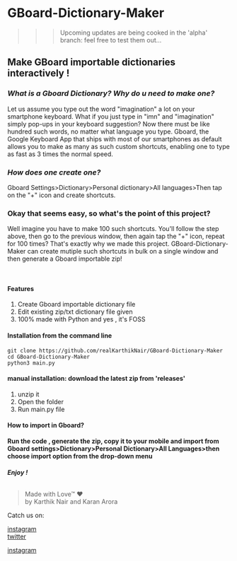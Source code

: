 # GBoard-Dictionary-Maker
>>>Upcoming updates are being cooked in the 'alpha'  branch: feel free to test them out...
## Make GBoard importable dictionaries interactively ! 

### *What is a Gboard Dictionary? Why do u need to make one?*
Let us assume you type out the word "imagination" a lot on your smartphone keyboard. What if you just type in "imn" and "imagination" simply pop-ups in your keyboard suggestion? Now there must be like hundred such words, no matter what language you type. Gboard, the Google Keyboard App that ships with most of our smartphones as default allows you to make as many as such custom shortcuts, enabling one to type as fast as 3 times the normal speed.
<br>

### *How does one create one?*
Gboard Settings>Dictionary>Personal dictionary>All languages>Then tap on the "+" icon and create shortcuts.
<br>

### Okay that seems easy, so what's the point of this project?
Well imagine you have to make 100 such shortcuts. You'll follow the step above, then go to the previous window, then again tap the "+" icon, repeat for 100 times? That's exactly why we made this project. GBoard-Dictionary-Maker can create mutiple such shortcuts in bulk on a single window and then generate a Gboard importable zip!

<br>

#### **Features**
 1. Create Gboard importable dictionary file
 2. Edit existing zip/txt dictionary file given
 3. 100% made with Python and yes , it's FOSS


#### **Installation from the command line**
    git clone https://github.com/realKarthikNair/GBoard-Dictionary-Maker
    cd GBoard-Dictionary-Maker
    python3 main.py

#### **manual installation: download the latest zip from 'releases'**
1. unzip it
2. Open the folder
3. Run main.py file



#### How to import in Gboard?
**Run the code , generate the zip, copy it to your mobile and import from Gboard settings>Dictionary>Personal Dictionary>All Languages>then choose import option from the drop-down menu**

###### **Enjoy !**

>Made with Love™ ❤️<br>
>by Karthik Nair and Karan Arora

Catch us on: 

[instagram ](https://www.instagram.com/harry_kris_) <br>
[twitter](https://www.twitter.com/realkarthiknair) <br>

[instagram ](https://www.instagram.com/arorakaran_18) 
